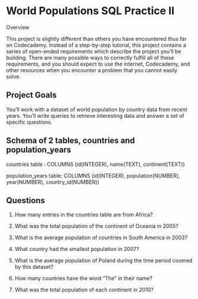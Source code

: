 # World Populations SQL Practice II
Overview

This project is slightly different than others you have encountered thus far on Codecademy. Instead of a step-by-step tutorial, this project contains a series of open-ended requirements which describe the project you’ll be building. There are many possible ways to correctly fulfill all of these requirements, and you should expect to use the internet, Codecademy, and other resources when you encounter a problem that you cannot easily solve.

## Project Goals

You’ll work with a dataset of world population by country data from recent years. You’ll write queries to retrieve interesting data and answer a set of specific questions.

## Schema of 2 tables, countries and population_years
countries table : COLUMNS (id(INTEGER), name(TEXT), continent(TEXT))

population_years table: COLUMNS (id(INTEGER), population(NUMBER), year(NUMBER), country_id(NUMBER))

## Questions
1. How many entries in the countries table are from Africa?

2. What was the total population of the continent of Oceania in 2005?

3. What is the average population of countries in South America in 2003?

4. What country had the smallest population in 2007?

5. What is the average population of Poland during the time period covered by this dataset?

6. How many countries have the word “The” in their name?

7. What was the total population of each continent in 2010?

